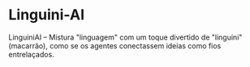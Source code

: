 # Linguini-AI
LinguiniAI – Mistura "linguagem" com um toque divertido de "linguini" (macarrão), como se os agentes conectassem ideias como fios entrelaçados.
